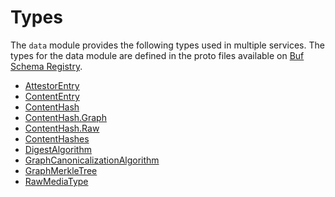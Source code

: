 # Types

The `data` module provides the following types used in multiple services. The types for the data module are defined in the proto files available on [Buf Schema Registry](https://buf.build/regen/regen-ledger/docs/main:regen.data.v1).

<!-- listed alphabetically -->

- [AttestorEntry](https://buf.build/regen/regen-ledger/docs/main:regen.data.v1#regen.data.v1.AttestorEntry)
- [ContentEntry](https://buf.build/regen/regen-ledger/docs/main:regen.data.v1#regen.data.v1.ContentEntry)
- [ContentHash](https://buf.build/regen/regen-ledger/docs/main:regen.data.v1#regen.data.v1.ContentHash)
- [ContentHash.Graph](https://buf.build/regen/regen-ledger/docs/main:regen.data.v1#regen.data.v1.ContentHash.Graph)
- [ContentHash.Raw](https://buf.build/regen/regen-ledger/docs/main:regen.data.v1#regen.data.v1.ContentHash.Raw)
- [ContentHashes](https://buf.build/regen/regen-ledger/docs/main:regen.data.v1#regen.data.v1.ContentHashes)
- [DigestAlgorithm](https://buf.build/regen/regen-ledger/docs/main:regen.data.v1#regen.data.v1.DigestAlgorithm)
- [GraphCanonicalizationAlgorithm](https://buf.build/regen/regen-ledger/docs/main:regen.data.v1#regen.data.v1.GraphCanonicalizationAlgorithm)
- [GraphMerkleTree](https://buf.build/regen/regen-ledger/docs/main:regen.data.v1#regen.data.v1.GraphMerkleTree)
- [RawMediaType](https://buf.build/regen/regen-ledger/docs/main:regen.data.v1#regen.data.v1.RawMediaType)
